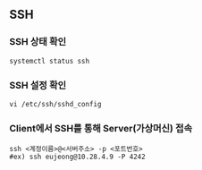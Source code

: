 ## SSH

### SSH 상태 확인

```systemctl status ssh```

### SSH 설정 확인

```vi /etc/ssh/sshd_config```

### Client에서 SSH를 통해 Server(가상머신) 접속

```shell
ssh <계정이름>@<서버주소> -p <포트번호>
#ex) ssh eujeong@10.28.4.9 -P 4242
```